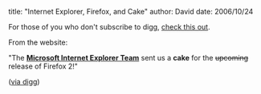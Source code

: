 
title: "Internet Explorer, Firefox, and Cake"
author: David
date: 2006/10/24

For those of you who don't subscribe to digg, [check this out](http://fredericiana.com/2006/10/24/from-redmond-with-love/). 

From the website: 

"The **[Microsoft Internet Explorer Team](http://blogs.msdn.com/ie/)** sent us a **cake** for the <del datetime="2006-10-24T23:18:54+00:00">upcoming</del> release of Firefox 2!" 

([via digg](http://digg.com/software/Microsoft_sends_congratulation_cake_to_Mozilla))
